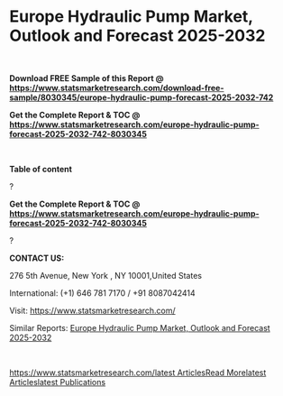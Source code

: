 <h1>Europe Hydraulic Pump Market, Outlook and Forecast 2025-2032</h1><br/><p><strong>Download FREE Sample of this Report @ <a href="https://www.statsmarketresearch.com/download-free-sample/8030345/europe-hydraulic-pump-forecast-2025-2032-742">https://www.statsmarketresearch.com/download-free-sample/8030345/europe-hydraulic-pump-forecast-2025-2032-742</a></strong></p>
 
 
 
 <div><b>Get the Complete Report & TOC @ <a href="https://www.statsmarketresearch.com/europe-hydraulic-pump-forecast-2025-2032-742-8030345">https://www.statsmarketresearch.com/europe-hydraulic-pump-forecast-2025-2032-742-8030345</a></b></div>
 
 
 
 <p><br />
 
 <b>Table of content</b></p>
 
 
 
 <p>? </p>
 
 
 
 <div><b>Get the Complete Report & TOC @ <a href="https://www.statsmarketresearch.com/europe-hydraulic-pump-forecast-2025-2032-742-8030345">https://www.statsmarketresearch.com/europe-hydraulic-pump-forecast-2025-2032-742-8030345</a></b></div>
 
 
 
 <p>? </p>
 
 
 
 <p><b>CONTACT US:</b><br />
 
 276 5th Avenue, New York , NY 10001,United States<br />
 
 International: (+1) 646 781 7170 / +91 8087042414<br />
 
 Visit: <a href="https://www.statsmarketresearch.com/">https://www.statsmarketresearch.com/</a><br />
 
 Similar Reports: <a href="https://www.statsmarketresearch.com/europe-hydraulic-pump-forecast-2025-2032-742-8030345">Europe Hydraulic Pump Market, Outlook and Forecast 2025-2032</a><br />
 
 <br />
 
 <a href="https://gyeongbokgung.com">https://www.statsmarketresearch.com/</a><a href="https://hallyeomaritime.com">latest Articles</a><a href="https://jingwansa.com">Read More</a><a href="https://nguoiviet.jp/">latest Articles</a><a href="https://www.intelmarketresearch.com/">latest Publications</a></p>
